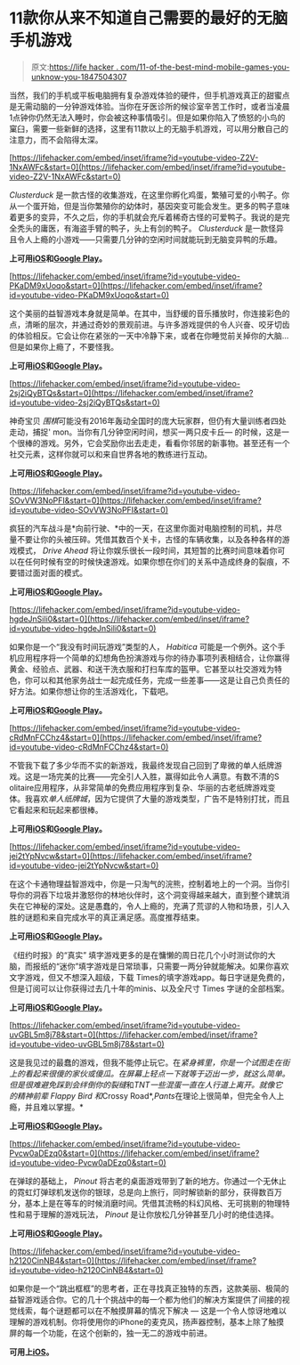 # 11款你从来不知道自己需要的最好的无脑手机游戏

> 原文:[https://life hacker . com/11-of-the-best-mind-mobile-games-you-unknow-you-1847504307](https://lifehacker.com/11-of-the-best-mindless-mobile-games-you-never-knew-you-1847504307)

当然，我们的手机或平板电脑拥有复杂游戏体验的硬件，但手机游戏真正的甜蜜点是无需动脑的一分钟游戏体验。当你在牙医诊所的候诊室辛苦工作时，或者当凌晨1点钟你仍然无法入睡时，你会被这种事情吸引。但是如果你陷入了愤怒的小鸟的窠臼，需要一些新鲜的选择，这里有11款以上的无脑手机游戏，可以用分散自己的注意力，而不会陷得太深。

 [https://lifehacker.com/embed/inset/iframe?id=youtube-video-Z2V-1NxAWFc&start=0](https://lifehacker.com/embed/inset/iframe?id=youtube-video-Z2V-1NxAWFc&start=0) 

*Clusterduck* 是一款古怪的收集游戏，在这里你孵化鸡蛋，繁殖可爱的小鸭子。你从一个蛋开始，但是当你繁殖你的幼体时，基因突变可能会发生。更多的鸭子意味着更多的变异，不久之后，你的手机就会充斥着稀奇古怪的可爱鸭子。我说的是完全秃头的庸医，有海盗手臂的鸭子，头上有剑的鸭子。 *Clusterduck* 是一款怪异且令人上瘾的小游戏——只需要几分钟的空闲时间就能玩到无脑变异鸭的乐趣。

**上可用**[**iOS**](https://apps.apple.com/us/app/clusterduck/id1531250914)**和**[**Google Play**](https://play.google.com/store/apps/details?id=com.pikpok.wtd.play&hl=en_US&gl=US)**。**

 [https://lifehacker.com/embed/inset/iframe?id=youtube-video-PKaDM9xUoqo&start=0](https://lifehacker.com/embed/inset/iframe?id=youtube-video-PKaDM9xUoqo&start=0) 

这个美丽的益智游戏本身就是简单。在其中，当舒缓的音乐播放时，你连接彩色的点，清晰的层次，并通过奇妙的景观前进。与许多游戏提供的令人兴奋、咬牙切齿的体验相反。它会让你在紧张的一天中冷静下来，或者在你睡觉前关掉你的大脑…但是如果你上瘾了，不要怪我。

**上可用**[**iOS**](https://apps.apple.com/us/app/two-dots/id880178264)**和**[**Google Play**](https://play.google.com/store/apps/details?id=com.weplaydots.twodotsandroid&hl=en_US&gl=US)**。**

 [https://lifehacker.com/embed/inset/iframe?id=youtube-video-2sj2iQyBTQs&start=0](https://lifehacker.com/embed/inset/iframe?id=youtube-video-2sj2iQyBTQs&start=0) 

神奇宝贝 *围棋*可能没有2016年轰动全国时的庞大玩家群，但仍有大量训练者四处走动，捕捉' mon。当你有几分钟空闲时间，想买一两只皮卡丘— 的时候，这是一个很棒的游戏。另外，它会奖励你出去走走，看看你邻居的新事物。甚至还有一个社交元素，这样你就可以和来自世界各地的教练进行互动。

**上可用**[**iOS**](https://apps.apple.com/us/app/pok%C3%A9mon-go/id1094591345)**和**[**Google Play**](https://play.google.com/store/apps/details?id=com.nianticlabs.pokemongo&hl=en_US&gl=US)**。**

 [https://lifehacker.com/embed/inset/iframe?id=youtube-video-SOvVW3NoPFI&start=0](https://lifehacker.com/embed/inset/iframe?id=youtube-video-SOvVW3NoPFI&start=0) 

疯狂的汽车战斗是*向前行驶、*中的一天，在这里你面对电脑控制的司机，并尽量不要让你的头被压碎。凭借其数百个关卡，古怪的车辆收集，以及各种各样的游戏模式， *Drive Ahead* 将让你娱乐很长一段时间，其短暂的比赛时间意味着你可以在任何时候有空的时候快速游戏。如果你想在你们的关系中造成终身的裂痕，不要错过面对面的模式。

**上可用**[**iOS**](https://apps.apple.com/us/app/drive-ahead/id964436963)**和**[**Google Play**](https://play.google.com/store/apps/details?id=com.dodreams.driveahead&hl=en_US&gl=US)**。**

 [https://lifehacker.com/embed/inset/iframe?id=youtube-video-hgdeJnSili0&start=0](https://lifehacker.com/embed/inset/iframe?id=youtube-video-hgdeJnSili0&start=0) 

如果你是一个“我没有时间玩游戏”类型的人， *Habitica* 可能是一个例外。这个手机应用程序将一个简单的幻想角色扮演游戏与你的待办事项列表相结合，让你赢得黄金、经验点、武器、和送干洗衣服和打扫车库的盔甲。它甚至以社交游戏为特色，你可以和其他家务战士一起完成任务，完成一些差事——这是让自己负责任的好方法。如果你想让你的生活游戏化，下载吧。

**上可用**[**iOS**](https://apps.apple.com/us/app/habitica-gamified-taskmanager/id994882113)**和**[**Google Play**](https://play.google.com/store/apps/details?id=com.habitrpg.android.habitica&hl=en_US&gl=US)**。**

 [https://lifehacker.com/embed/inset/iframe?id=youtube-video-cRdMnFCChz4&start=0](https://lifehacker.com/embed/inset/iframe?id=youtube-video-cRdMnFCChz4&start=0) 

不管我下载了多少华而不实的新游戏，我最终发现自己回到了卑微的单人纸牌游戏。这是一场完美的比赛——完全引人入胜，赢得如此令人满意。有数不清的S olitaire应用程序，从非常简单的免费应用程序到复杂、华丽的古老纸牌游戏变体。我喜欢*单人纸牌城*，因为它提供了大量的游戏类型，广告不是特别打扰，而且它看起来和玩起来都很棒。

**上可用**[**iOS**](https://apps.apple.com/us/app/solitaire-city/id1145718202)**和**[**Google Play**](https://play.google.com/store/apps/details?id=com.digitalsmoke.solitairecity&hl=en_US&gl=US)**。**

 [https://lifehacker.com/embed/inset/iframe?id=youtube-video-jei2tYpNvcw&start=0](https://lifehacker.com/embed/inset/iframe?id=youtube-video-jei2tYpNvcw&start=0) 

在这个卡通物理益智游戏中，你是一只淘气的浣熊，控制着地上的一个洞。当你引导你的洞吞下垃圾并激怒你的林地伙伴时，这个洞变得越来越大，直到整个建筑消失在它神秘的深处。这是愚蠢的，令人上瘾的，充满了荒谬的人物和场景，引人入胜的谜题和来自完成水平的真正满足感。高度推荐结束。

**上可用**[**iOS**](https://apps.apple.com/us/app/donut-county/id1292099839)**和**[**Google Play**](https://play.google.com/store/apps/details?id=com.annapurnainteractive.DonutCounty&hl=en_US&gl=US)**。**

《纽约时报》的“真实” 填字游戏更多的是在慵懒的周日花几个小时测试你的大脑，而报纸的“迷你”填字游戏是日常琐事，只需要一两分钟就能解决。如果你喜欢文字游戏，但又不想深入超级，下载 Times的填字游戏app。每日字谜是免费的，但是订阅可以让你获得过去几十年的minis、以及全尺寸 Times 字谜的全部档案。

**上可用**[**iOS**](https://apps.apple.com/us/app/new-york-times-crossword/id307569751)**和**[**Google Play**](https://play.google.com/store/apps/details?id=com.nytimes.crossword&hl=en_US&gl=US)**。**

 [https://lifehacker.com/embed/inset/iframe?id=youtube-video-uvGBL5m8j78&start=0](https://lifehacker.com/embed/inset/iframe?id=youtube-video-uvGBL5m8j78&start=0) 

这是我见过的最蠢的游戏，但我不能停止玩它。在*紧身裤里，*你是一个试图走在街上的看起来很傻的家伙或傻瓜。在屏幕上轻点一下就等于迈出一步，就这么简单。但是*很难避免踩到会绊倒你的裂缝*和*TNT一些混蛋一直在人行道上离开。就像它的精神前辈 *Flappy Bird* 和*Crossy Road*,*Pants*在理论上很简单，但完全令人上瘾，并且难以掌握。* 

**上可用**[**iOS**](https://apps.apple.com/us/app/steppy-pants/id1094138419)**和**[**Google Play**](https://play.google.com/store/apps/details?id=com.sgames.steppypants&hl=en_US&gl=US)**。**

 [https://lifehacker.com/embed/inset/iframe?id=youtube-video-Pvcw0aDEzq0&start=0](https://lifehacker.com/embed/inset/iframe?id=youtube-video-Pvcw0aDEzq0&start=0) 

在弹球的基础上， *Pinout* 将古老的桌面游戏带到了新的地方。你通过一个无休止的霓虹灯弹球机发送你的银球，总是向上旅行，同时解锁新的部分，获得数百万分，基本上是在等车的时候消磨时间。凭借其流畅的科幻风格、无可挑剔的物理特性和易于理解的游戏玩法， *Pinout* 是让你放松几分钟甚至几小时的绝佳选择。

**上可用**[**iOS**](https://apps.apple.com/us/app/pinout/id1108417718)**和**[**Google Play**](https://play.google.com/store/apps/details?id=com.mediocre.pinout&hl=en_US&gl=US)**。**

 [https://lifehacker.com/embed/inset/iframe?id=youtube-video-h2120CinNB4&start=0](https://lifehacker.com/embed/inset/iframe?id=youtube-video-h2120CinNB4&start=0) 

如果你是一个“跳出框框”的思考者，正在寻找真正独特的东西，这款美丽、极简的益智游戏适合你。它的几十个挑战中的每一个都为他们的解决方案提供了间接的视觉线索，每个谜题都可以在不触摸屏幕的情况下解决 *—* 这是一个令人惊讶地难以理解的游戏机制。你将使用你的iPhone的麦克风，扬声器控制，基本上除了触摸屏的每一个功能，在这个创新的，独一无二的游戏中前进。

**可用上**[**iOS**](https://apps.apple.com/us/app/blackbox/id962969578)**。**